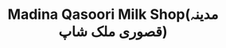 ---
title: "Madina Qasoori Milk Shop(مدینہ قصوری ملک شاپ)"
url: /karachi/madina-qasoori-milk-shop-mdynh-qswry-mlkh-shp/
shop: dairy
---
